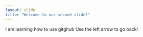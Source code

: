 ```yaml
---
layout: slide
title: "Welcome to our second slide!"
---
```

I am learning how to use gitghub
Use the left arrow to go back!

